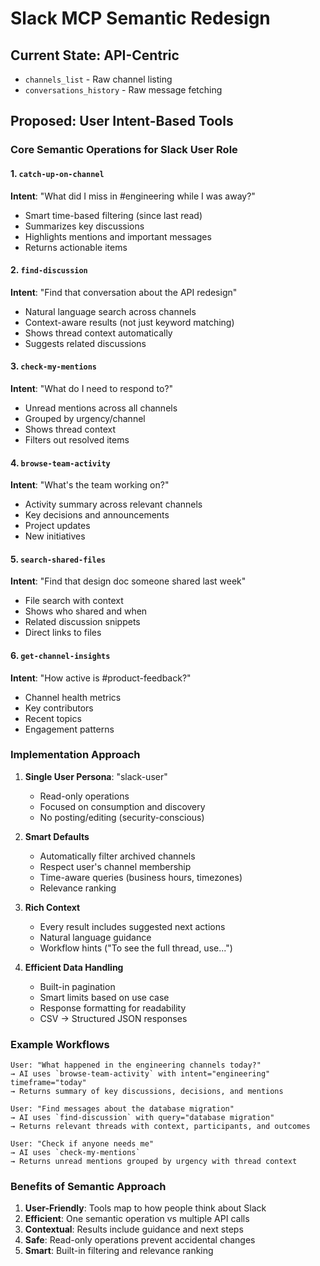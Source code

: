 # Slack MCP Semantic Redesign

## Current State: API-Centric
- `channels_list` - Raw channel listing
- `conversations_history` - Raw message fetching

## Proposed: User Intent-Based Tools

### Core Semantic Operations for Slack User Role

#### 1. `catch-up-on-channel`
**Intent**: "What did I miss in #engineering while I was away?"
- Smart time-based filtering (since last read)
- Summarizes key discussions
- Highlights mentions and important messages
- Returns actionable items

#### 2. `find-discussion`
**Intent**: "Find that conversation about the API redesign"
- Natural language search across channels
- Context-aware results (not just keyword matching)
- Shows thread context automatically
- Suggests related discussions

#### 3. `check-my-mentions`
**Intent**: "What do I need to respond to?"
- Unread mentions across all channels
- Grouped by urgency/channel
- Shows thread context
- Filters out resolved items

#### 4. `browse-team-activity`
**Intent**: "What's the team working on?"
- Activity summary across relevant channels
- Key decisions and announcements
- Project updates
- New initiatives

#### 5. `search-shared-files`
**Intent**: "Find that design doc someone shared last week"
- File search with context
- Shows who shared and when
- Related discussion snippets
- Direct links to files

#### 6. `get-channel-insights`
**Intent**: "How active is #product-feedback?"
- Channel health metrics
- Key contributors
- Recent topics
- Engagement patterns

### Implementation Approach

1. **Single User Persona**: "slack-user"
   - Read-only operations
   - Focused on consumption and discovery
   - No posting/editing (security-conscious)

2. **Smart Defaults**
   - Automatically filter archived channels
   - Respect user's channel membership
   - Time-aware queries (business hours, timezones)
   - Relevance ranking

3. **Rich Context**
   - Every result includes suggested next actions
   - Natural language guidance
   - Workflow hints ("To see the full thread, use...")

4. **Efficient Data Handling**
   - Built-in pagination
   - Smart limits based on use case
   - Response formatting for readability
   - CSV → Structured JSON responses

### Example Workflows

```
User: "What happened in the engineering channels today?"
→ AI uses `browse-team-activity` with intent="engineering" timeframe="today"
→ Returns summary of key discussions, decisions, and mentions

User: "Find messages about the database migration"
→ AI uses `find-discussion` with query="database migration"
→ Returns relevant threads with context, participants, and outcomes

User: "Check if anyone needs me"
→ AI uses `check-my-mentions` 
→ Returns unread mentions grouped by urgency with thread context
```

### Benefits of Semantic Approach

1. **User-Friendly**: Tools map to how people think about Slack
2. **Efficient**: One semantic operation vs multiple API calls
3. **Contextual**: Results include guidance and next steps
4. **Safe**: Read-only operations prevent accidental changes
5. **Smart**: Built-in filtering and relevance ranking